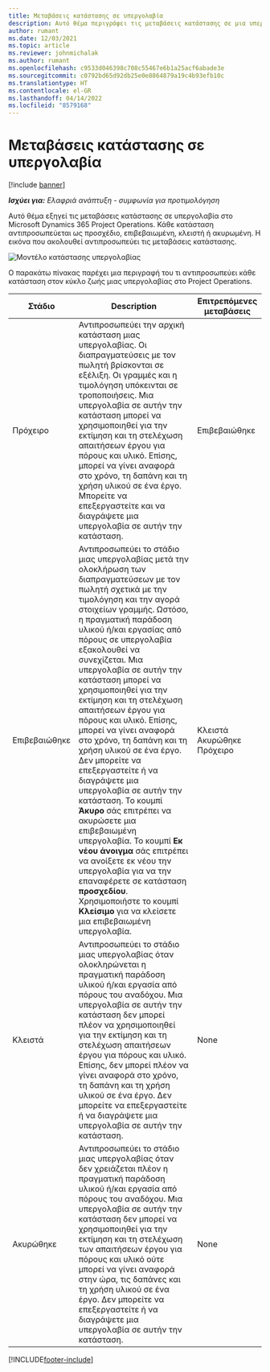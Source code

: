 ```yaml
---
title: Μεταβάσεις κατάστασης σε υπεργολαβία
description: Αυτό θέμα περιγράφει τις μεταβάσεις κατάστασης σε μια υπεργολαβία στο Microsoft Dynamics 365 Project Operations καθώς η υπεργολαβία δημιουργείται, εκτελείται και κλείνει.
author: rumant
ms.date: 12/03/2021
ms.topic: article
ms.reviewer: johnmichalak
ms.author: rumant
ms.openlocfilehash: c9533d046398c708c55467e6b1a25acf6abade3e
ms.sourcegitcommit: c0792bd65d92db25e0e8864879a19c4b93efb10c
ms.translationtype: HT
ms.contentlocale: el-GR
ms.lasthandoff: 04/14/2022
ms.locfileid: "8579168"
---
```

# <a name="state-transitions-on-a-subcontract"></a>Μεταβάσεις κατάστασης σε υπεργολαβία 

[!include [banner](../../includes/dataverse-preview.md)]

_**Ισχύει για:** Ελαφριά ανάπτυξη - συμφωνία για προτιμολόγηση_

Αυτό θέμα εξηγεί τις μεταβάσεις κατάστασης σε υπεργολαβία στο Microsoft Dynamics 365 Project Operations. Κάθε κατάσταση αντιπροσωπεύεται ως προσχέδιο, επιβεβαιωμένη, κλειστή ή ακυρωμένη. Η εικόνα που ακολουθεί αντιπροσωπεύει τις μεταβάσεις κατάστασης.

![Μοντέλο κατάστασης υπεργολαβίας](../media/SubconStates.png)  

Ο παρακάτω πίνακας παρέχει μια περιγραφή του τι αντιπροσωπεύει κάθε κατάσταση στον κύκλο ζωής μιας υπεργολαβίας στο Project Operations.

| Στάδιο | Description | Επιτρεπόμενες μεταβάσεις |
| --- | --- | --- |
| Πρόχειρο | Αντιπροσωπεύει την αρχική κατάσταση μιας υπεργολαβίας. Οι διαπραγματεύσεις με τον πωλητή βρίσκονται σε εξέλιξη. Οι γραμμές και η τιμολόγηση υπόκεινται σε τροποποιήσεις. Μια υπεργολαβία σε αυτήν την κατάσταση μπορεί να χρησιμοποιηθεί για την εκτίμηση και τη στελέχωση απαιτήσεων έργου για πόρους και υλικό. Επίσης, μπορεί να γίνει αναφορά στο χρόνο, τη δαπάνη και τη χρήση υλικού σε ένα έργο. Μπορείτε να επεξεργαστείτε και να διαγράψετε μια υπεργολαβία σε αυτήν την κατάσταση. | Επιβεβαιώθηκε |
| Επιβεβαιώθηκε | Αντιπροσωπεύει το στάδιο μιας υπεργολαβίας μετά την ολοκλήρωση των διαπραγματεύσεων με τον πωλητή σχετικά με την τιμολόγηση και την αγορά στοιχείων γραμμής. Ωστόσο, η πραγματική παράδοση υλικού ή/και εργασίας από πόρους σε υπεργολαβία εξακολουθεί να συνεχίζεται. Μια υπεργολαβία σε αυτήν την κατάσταση μπορεί να χρησιμοποιηθεί για την εκτίμηση και τη στελέχωση απαιτήσεων έργου για πόρους και υλικό. Επίσης, μπορεί να γίνει αναφορά στο χρόνο, τη δαπάνη και τη χρήση υλικού σε ένα έργο. Δεν μπορείτε να επεξεργαστείτε ή να διαγράψετε μια υπεργολαβία σε αυτήν την κατάσταση. Το κουμπί **Άκυρο** σάς επιτρέπει να ακυρώσετε μια επιβεβαιωμένη υπεργολαβία. Το κουμπί **Εκ νέου άνοιγμα** σάς επιτρέπει να ανοίξετε εκ νέου την υπεργολαβία για να την επαναφέρετε σε κατάσταση **προσχεδίου**. Χρησιμοποιήστε το κουμπί **Κλείσιμο** για να κλείσετε μια επιβεβαιωμένη υπεργολαβία. | Κλειστά <br> Ακυρώθηκε <br> Πρόχειρο |
| Κλειστά | Αντιπροσωπεύει το στάδιο μιας υπεργολαβίας όταν ολοκληρώνεται η πραγματική παράδοση υλικού ή/και εργασία από πόρους του αναδόχου. Μια υπεργολαβία σε αυτήν την κατάσταση δεν μπορεί πλέον να χρησιμοποιηθεί για την εκτίμηση και τη στελέχωση απαιτήσεων έργου για πόρους και υλικό. Επίσης, δεν μπορεί πλέον να γίνει αναφορά στο χρόνο, τη δαπάνη και τη χρήση υλικού σε ένα έργο. Δεν μπορείτε να επεξεργαστείτε ή να διαγράψετε μια υπεργολαβία σε αυτήν την κατάσταση. | None |
| Ακυρώθηκε | Αντιπροσωπεύει το στάδιο μιας υπεργολαβίας όταν δεν χρειάζεται πλέον η πραγματική παράδοση υλικού ή/και εργασία από πόρους του αναδόχου. Μια υπεργολαβία σε αυτήν την κατάσταση δεν μπορεί να χρησιμοποιηθεί για την εκτίμηση και τη στελέχωση των απαιτήσεων έργου για πόρους και υλικό ούτε μπορεί να γίνει αναφορά στην ώρα, τις δαπάνες και τη χρήση υλικού σε ένα έργο. Δεν μπορείτε να επεξεργαστείτε ή να διαγράψετε μια υπεργολαβία σε αυτήν την κατάσταση. | None |


[!INCLUDE[footer-include](../../includes/footer-banner.md)]
